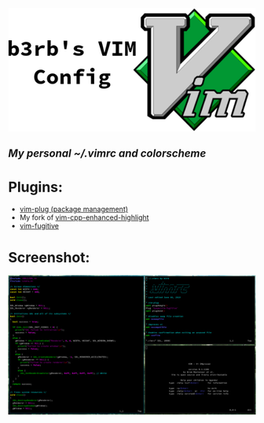 ![Vim Logo](/img/vimlogo.png)

## *My personal ~/.vimrc and colorscheme*

# Plugins:
* [vim-plug (package management)](https://www.github.com/junegunn/vim-plug)
* My fork of [vim-cpp-enhanced-highlight](https://www.github.com/octol/vim-cpp-enhanced-highlight)
* [vim-fugitive](https://www.github.com/tpope/vim-fugitive)

# Screenshot:
![Screenshot](/img/screenshot.png)

